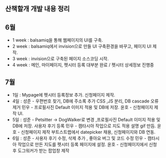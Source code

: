 ## 산책할개 개발 내용 정리




## 6월
  - 1 week : balsamiq을 통해 웹페이지의 UI를 구축.
  - 2 week : balsamiq에서 invision으로 만들 UI 구축환경을 바꾸고, 페이지 UI 제작.
  - 3 week : invision으로 구축된 페이지 소스코딩 시작.
  - 4 week : 메인, 마이페이지, 펫시터 등록 대부분 완료 / 펫시터 상세정보 진행중
## 7월
  - 1일 : Mypage에 펫시터 등록정보 추가. 신청페이지 제작.
  - 4일 : 성준 - 우편번호 찾기, DB에 주소록 추가 CSS ,JS 분리, DB cascade 오류 제거 
          민우 - 프로필사진 Default 이미지 적용 및 DB에 저장.
          윤호 - 신청페이지 제작 UI. 
  - 5일 : 성준 - Petsitter -> DogWalker로 변경 ,프로필사진 Default 이미지 적용 및 DB에 저장. 사용자 후기 등록 
          민우 - 캠타시아 작업으로 지도 적용 설명 gif 만듬.
          윤호 - 신청페이지 제작 부트스트랩에서 datepicker 채용, 신청페이지와 DB 연동.
  - 6일 : 성준 - 사용자 후기 수정, 삭제 추가 , 좋아요 버그 및 코드 수정
          민우 - 캠타시아 작업으로 만든 지도를 펫시터 등록 페이지에 설정.
          윤호 - 신청페이지에서 신청 후 도그워커가 받는 팝업창 제작 